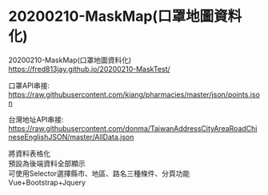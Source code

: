 # 20200210-MaskMap(口罩地圖資料化)
 20200210-MaskMap(口罩地圖資料化)   
https://fred813jay.github.io/20200210-MaskTest/


口罩API串接: https://raw.githubusercontent.com/kiang/pharmacies/master/json/points.json  


台灣地址API串接: https://raw.githubusercontent.com/donma/TaiwanAddressCityAreaRoadChineseEnglishJSON/master/AllData.json  


將資料表格化  
預設為後端資料全部顯示  
可使用Selector選擇縣市、地區、路名三種條件、分頁功能  
Vue+Bootstrap+Jquery  

